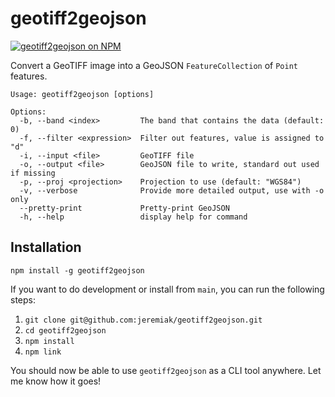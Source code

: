 # geotiff2geojson

[![geotiff2geojson on NPM](https://nodei.co/npm/geotiff2geojson.png?compact=true)](https://npmjs.org/package/geotiff2geojson)


Convert a GeoTIFF image into a GeoJSON `FeatureCollection` of `Point` features.

```
Usage: geotiff2geojson [options]

Options:
  -b, --band <index>         The band that contains the data (default: 0)
  -f, --filter <expression>  Filter out features, value is assigned to "d"
  -i, --input <file>         GeoTIFF file
  -o, --output <file>        GeoJSON file to write, standard out used if missing
  -p, --proj <projection>    Projection to use (default: "WGS84")
  -v, --verbose              Provide more detailed output, use with -o only
  --pretty-print             Pretty-print GeoJSON
  -h, --help                 display help for command
```

## Installation

`npm install -g geotiff2geojson`

If you want to do development or install from `main`, you can run the following steps:

1. `git clone git@github.com:jeremiak/geotiff2geojson.git`
2. `cd geotiff2geojson`
3. `npm install`
4. `npm link`

You should now be able to use `geotiff2geojson` as a CLI tool anywhere. Let me know how it goes!
